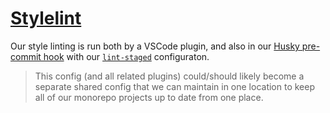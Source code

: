 # [Stylelint](https://github.com/stylelint/stylelint)

Our style linting is run both by a VSCode plugin, and also in our [Husky
pre-commit hook](../.husky/pre-commit) with our [`lint-staged`](../.lintstagedrc.json) configuraton.

> This config (and all related plugins) could/should likely become a separate
> shared config that we can maintain in one location to keep all of our monorepo
> projects up to date from one place.
